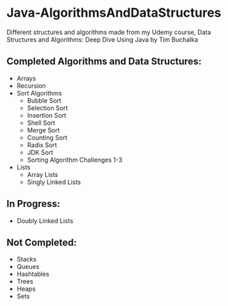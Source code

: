 # Java-AlgorithmsAndDataStructures
Different structures and algorithms made from my Udemy course, Data Structures and Algorithms: Deep Dive Using Java by Tim Buchalka

## Completed Algorithms and Data Structures:
- Arrays
- Recursion
- Sort Algorithms
  - Bubble Sort
  - Selection Sort
  - Insertion Sort
  - Shell Sort
  - Merge Sort
  - Counting Sort
  - Radix Sort
  - JDK Sort
  - Sorting Algorithm Challenges 1-3
- Lists
  - Array Lists 
  - Singly Linked Lists

## In Progress:
- Doubly Linked Lists

## Not Completed:
- Stacks
- Queues
- Hashtables
- Trees
- Heaps
- Sets
